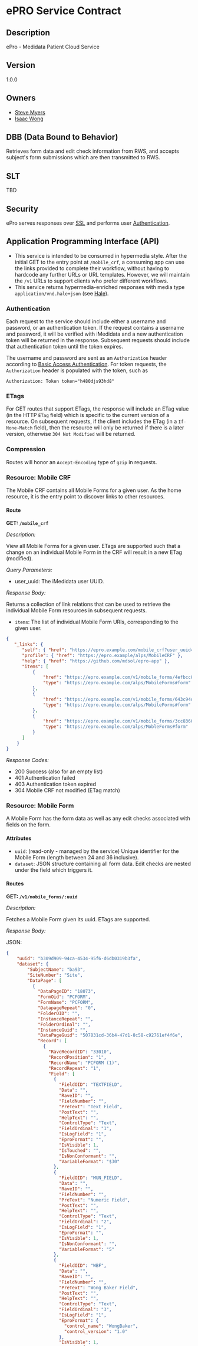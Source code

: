 <br>
<br>
<br>
<br>
<br>
<br>
<br>
<br>
<br>
<br>
<br>
<br>
<br>
<br>
<br>
<br>

# ePRO Service Contract

## Description
ePro - Medidata Patient Cloud Service

## Version ##
1.0.0

## Owners ##

* [Steve Myers](mailto:smyers@mdsol.com)
* [Isaac Wong](mailto:iwong@mdsol.com)

## DBB (Data Bound to Behavior)
Retrieves form data and edit check information from RWS, and accepts subject's form submissions
which are then transmitted to RWS.

## SLT
TBD

## Security ##
ePro serves responses over [SSL](http://en.wikipedia.org/wiki/Secure_Sockets_Layer)
and performs user [Authentication](#authentication).

## Application Programming Interface (API)

* This service is intended to be consumed in hypermedia style. After the initial GET to the entry point at `/mobile_crf`,
a consuming app can use the links provided to complete their workflow, without having to hardcode any further URLs
or URL templates. However, we will maintain the `/v1` URLs to support clients who prefer different workflows.
* This service returns hypermedia-enriched responses with media type `application/vnd.hale+json`
(see [Hale](https://github.com/mdsol/hale)).

### Authentication
Each request to the service should include either a username and password, or an authentication token.
If the request contains a username and password, it will be verified with iMedidata and a new authentication
token will be returned in the response.
Subsequent requests should include that authentication token until the token expires.

The username and password are sent as an `Authorization` header according to
[Basic Access Authentication](http://en.wikipedia.org/wiki/Basic_access_authentication).
For token requests, the `Authorization` header is populated with the token, such as

 `Authorization: Token token="h480djs93hd8"`


### ETags
For GET routes that support ETags, the response will include an ETag value (in the HTTP `ETag` field) which
is specific to the current version of a resource.
On subsequent requests, if the client includes the ETag (in a `If-None-Match` field), then the resource will
only be returned if there is a later version, otherwise `304 Not Modified` will be returned.

### Compression
Routes will honor an `Accept-Encoding` type of `gzip` in requests.


### Resource: Mobile CRF ###

The Mobile CRF contains all Mobile Forms for a given user. As the home resource, it is the entry point to
discover links to other resources.


#### Route ####

**GET: `/mobile_crf`**

*Description:*

View all Mobile Forms for a given user.
ETags are supported such that a change on an individual Mobile Form in the CRF will result in a new ETag (modified).

*Query Parameters:*

* user_uuid: The iMedidata user UUID.

*Response Body:*

Returns a collection of link relations that can be used to retrieve the individual Mobile Form resources in subsequent
requests.

* `items`: The list of individual Mobile Form URIs, corresponding to the given user.

```json
{
   "_links": {
      "self": { "href": "https://epro.example.com/mobile_crf?user_uuid=20649fc0-1b71-4267-a921-42520b14815d" },
      "profile": { "href": "https://epro.example/alps/MobileCRF" },
      "help": { "href": "https://github.com/mdsol/epro-app" },
      "items": [
          {
              "href": "https://epro.example.com/v1/mobile_forms/4efbcc84-658a-422e-9488-08b295501055",
              "type": "https://epro.example.com/alps/MobileForms#form"
          },
          {
              "href": "https://epro.example.com/v1/mobile_forms/643c94d8-8f33-446e-aeec-d0fc98952b3b",
              "type": "https://epro.example.com/alps/MobileForms#form"
          },
          {
              "href": "https://epro.example.com/v1/mobile_forms/3cc83609-ad1a-4add-8371-2794f0d262e2",
              "type": "https://epro.example.com/alps/MobleForms#form"
          }
      ]
    }
}
```

*Response Codes:*

* 200 Success (also for an empty list)
* 401 Authentication failed
* 403 Authentication token expired
* 304 Mobile CRF not modified (ETag match)


### Resource: Mobile Form
A Mobile Form has the form data as well as any edit checks associated with fields on the form.

#### Attributes ####
* `uuid`: (read-only - managed by the service) Unique identifier for the Mobile Form (length between 24 and 36 inclusive).
* `dataset`: JSON structure containing all form data. Edit checks are nested under the field which triggers it.


#### Routes ####
**GET: `/v1/mobile_forms/:uuid`**

*Description:*

Fetches a Mobile Form given its uuid. ETags are supported.

*Response Body:*

JSON:
```json
{
    "uuid": "b309d909-94ca-4534-95f6-d6db0319b3fa",
    "dataset": {
        "SubjectName": "ba93",
        "SiteNumber": "Site",
        "DataPage": [
          {
            "DataPageID": "18073",
            "FormOid": "PCFORM",
            "FormName": "PCFORM",
            "DatapageRepeat": "0",
            "FolderOID": "",
            "InstanceRepeat": "",
            "FolderOrdinal": "",
            "InstanceGuid": "",
            "DataPageGuid": "507831cd-36b4-47d1-8c58-c92761ef4f6e",
            "Record": [
              {
                "RaveRecordID": "33010",
                "RecordPosition": "1",
                "RecordName": "PCFORM (1)",
                "RecordRepeat": "1",
                "Field": [
                  {
                    "FieldOID": "TEXTFIELD",
                    "Data": "",
                    "RaveID": "",
                    "FieldNumber": "",
                    "PreText": "Text Field",
                    "PostText": "",
                    "HelpText": "",
                    "ControlType": "Text",
                    "FieldOrdinal": "1",
                    "IsLogField": "1",
                    "EproFormat": "",
                    "IsVisible": 1,
                    "IsTouched": "",
                    "IsNonConformant": "",
                    "VariableFormat": "$30"
                  },
                  {
                    "FieldOID": "MUN_FIELD",
                    "Data": "",
                    "RaveID": "",
                    "FieldNumber": "",
                    "PreText": "Numeric Field",
                    "PostText": "",
                    "HelpText": "",
                    "ControlType": "Text",
                    "FieldOrdinal": "2",
                    "IsLogField": "1",
                    "EproFormat": "",
                    "IsVisible": 1,
                    "IsNonConformant": "",
                    "VariableFormat": "5"
                  },
                  {
                    "FieldOID": "WBF",
                    "Data": "",
                    "RaveID": "",
                    "FieldNumber": "",
                    "PreText": "Wong Baker Field",
                    "PostText": "",
                    "HelpText": "",
                    "ControlType": "Text",
                    "FieldOrdinal": "3",
                    "IsLogField": "1",
                    "EproFormat": {
                      "control_name": "WongBaker",
                      "control_version": "1.0"
                    },
                    "IsVisible": 1,
                    "IsNonConformant": "",
                    "VariableFormat": "4"
                  },
                  {
                    "FieldOID": "BFIELD",
                    "Data": "",
                    "RaveID": "",
                    "FieldNumber": "",
                    "PreText": "Bristol Field",
                    "PostText": "",
                    "HelpText": "",
                    "ControlType": "Text",
                    "FieldOrdinal": "4",
                    "IsLogField": "1",
                    "EproFormat": {
                      "control_name": "Bristol",
                      "control_version": "1.0"
                    },
                    "IsVisible": 1,
                    "IsNonConformant": "",
                    "VariableFormat": "4"
                  },
                  {
                    "FieldOID": "GENDER",
                    "Data": "",
                    "RaveID": "",
                    "FieldNumber": "",
                    "PreText": "Gender",
                    "PostText": "",
                    "HelpText": "",
                    "ControlType": "RadioButton",
                    "FieldOrdinal": "5",
                    "IsLogField": "1",
                    "EproFormat": "",
                    "IsVisible": 1,
                    "IsNonConformant": "",
                    "VariableFormat": "$5",
                    "DataDictionaryOID": "MF",
                    "DataDictionaryID": "2785",
                    "DataDictionary": [
                      {
                        "DictionaryCodedData": "m",
                        "DictionaryValue": "m"
                      },
                      {
                        "DictionaryCodedData": "f",
                        "DictionaryValue": "f"
                      }
                    ],
                    "EditCheck": {
                      "CheckID": "9841",
                      "CheckName": "PCFORM_EC",
                      "CheckOID": "PCFORM_EC",
                      "CheckUpdated": "12/10/2014 8:28:06 PM",
                      "Actions": [
                        {
                          "ActionID": "12791",
                          "CheckAction": "SetDataPointVisible",
                          "ActionFieldOID": "PREG11",
                          "ActionOptions": "1"
                        }
                      ],
                      "Steps": [
                        {
                          "CheckStepID": "36164",
                          "StepOrdinal": "1",
                          "StepFieldOID": "GENDER",
                          "CompareValue": "",
                          "CheckFunction": ""
                        },
                        {
                          "CheckStepID": "36165",
                          "StepOrdinal": "3",
                          "StepFieldOID": "",
                          "CompareValue": "",
                          "CheckFunction": "IsEqualTo"
                        },
                        {
                          "CheckStepID": "36166",
                          "StepOrdinal": "2",
                          "StepFieldOID": "",
                          "CompareValue": "f",
                          "CheckFunction": ""
                        }
                      ]
                    }
                  }
                ]
              },
              {
                "FieldOID": "PREG11",
                "Data": "",
                "RaveID": "",
                "FieldNumber": "",
                "PreText": "Pregnant?",
                "PostText": "",
                "HelpText": "",
                "ControlType": "RadioButton",
                "FieldOrdinal": "6",
                "IsLogField": "1",
                "EproFormat": "",
                "IsVisible": 1,
                "IsNonConformant": "",
                "VariableFormat": "$5",
                "DataDictionaryOID": "NOYES",
                "DataDictionaryID": "2787",
                "DataDictionary": [
                  {
                    "DictionaryCodedData": "0",
                    "DictionaryValue": "No"
                  },
                  {
                    "DictionaryCodedData": "1",
                    "DictionaryValue": "Yes"
                  }
                ]
              },
              {
                "FieldOID": "DOB",
                "Data": "",
                "RaveID": "",
                "FieldNumber": "",
                "PreText": "Date Field",
                "PostText": "",
                "HelpText": "",
                "ControlType": "DateTime",
                "FieldOrdinal": "7",
                "IsLogField": "1",
                "EproFormat": "",
                "IsVisible": 1,
                "IsNonConformant": "",
                "VariableFormat": "dd MMM yyyy"
              },
              {
                "FieldOID": "ACK_FIELD",
                "Data": "",
                "RaveID": "",
                "FieldNumber": "",
                "PreText": "Acknowledge Field",
                "PostText": "",
                "HelpText": "",
                "ControlType": "Text",
                "FieldOrdinal": "8",
                "IsLogField": "1",
                "EproFormat": {
                  "control_name": "Signature",
                  "control_version": "1.0"
                },
                "IsVisible": 1,
                "IsNonConformant": "",
                "VariableFormat": "$30"
              },
              {
                "FieldOID": "SUM1A",
                "Data": "",
                "RaveID": "",
                "FieldNumber": "",
                "PreText": "Field1A",
                "PostText": "",
                "HelpText": "If sum of Field1A and Field1B is equal to 10, then show field 1C",
                "ControlType": "Text",
                "FieldOrdinal": "9",
                "IsLogField": "1",
                "EproFormat": "",
                "IsVisible": 1,
                "IsNonConformant": "",
                "VariableFormat": "5"
              },
              {
                "FieldOID": "SUM1B",
                "Data": "",
                "RaveID": "",
                "FieldNumber": "",
                "PreText": "Field1B",
                "PostText": "",
                "HelpText": "If sum of Field1A and Field1B is equal to 10, then show field 1C",
                "ControlType": "Text",
                "FieldOrdinal": "10",
                "IsLogField": "1",
                "EproFormat": "",
                "IsVisible": 1,
                "IsNonConformant": "",
                "VariableFormat": "5",
                "EditCheck": {
                  "CheckID": "9842",
                  "CheckName": "PCFORM_EC2",
                  "CheckOID": "PCFORM_EC2",
                  "CheckUpdated": "12/10/2014 8:28:06 PM",
                  "Actions": [
                    {
                      "ActionID": "12792",
                      "CheckAction": "SetDataPointVisible",
                      "ActionFieldOID": "SUM1C",
                      "ActionOptions": "1"
                    }
                  ],
                  "Steps": [
                    {
                      "CheckStepID": "36167",
                      "StepOrdinal": "1",
                      "StepFieldOID": "SUM1A",
                      "CompareValue": "",
                      "CheckFunction": ""
                    },
                    {
                      "CheckStepID": "36168",
                      "StepOrdinal": "2",
                      "StepFieldOID": "SUM1B",
                      "CompareValue": "",
                      "CheckFunction": ""
                    },
                    {
                      "CheckStepID": "36169",
                      "StepOrdinal": "3",
                      "StepFieldOID": "",
                      "CompareValue": "",
                      "CheckFunction": "Add"
                    },
                    {
                      "CheckStepID": "36170",
                      "StepOrdinal": "4",
                      "StepFieldOID": "",
                      "CompareValue": "10",
                      "CheckFunction": ""
                    },
                    {
                      "CheckStepID": "36171",
                      "StepOrdinal": "5",
                      "StepFieldOID": "",
                      "CompareValue": "",
                      "CheckFunction": "IsEqualTo"
                    }
                  ]
                }
              },
              {
                "FieldOID": "SUM1C",
                "Data": "",
                "RaveID": "",
                "FieldNumber": "",
                "PreText": "Field1C",
                "PostText": "",
                "HelpText": "Now the field is visible. Enter any value",
                "ControlType": "Text",
                "FieldOrdinal": "11",
                "IsLogField": "1",
                "EproFormat": "",
                "IsVisible": 1,
                "IsNonConformant": "",
                "VariableFormat": "5"
              },
              {
                "FieldOID": "DATE2FIELD",
                "Data": "",
                "RaveID": "",
                "FieldNumber": "",
                "PreText": "date2",
                "PostText": "",
                "HelpText": "",
                "ControlType": "DateTime",
                "FieldOrdinal": "12",
                "IsLogField": "1",
                "EproFormat": "",
                "IsVisible": 1,
                "IsNonConformant": "",
                "VariableFormat": "dd MMM yyyy hh:nn:ss:rr"
              },
              {
                "FieldOID": "TIMEST",
                "Data": "",
                "RaveID": "",
                "FieldNumber": "",
                "PreText": "timestamp",
                "PostText": "",
                "HelpText": "",
                "ControlType": "DateTime",
                "FieldOrdinal": "13",
                "IsLogField": "1",
                "EproFormat": {
                  "control_name": "Timestamp",
                  "control_version": "1.0"
                },
                "IsVisible": 1,
                "IsNonConformant": "",
                "VariableFormat": "dd MMM yyyy hh:nn:ss rr"
              }
            ]
          }
        ]
    },
    "_links": {
        "self": { "href": "https://epro.example.com/v1/mobile_forms/b309d909-94ca-4534-95f6-d6db0319b3fa" },
        "profile": { "href": "https://epro.example/alps/MobleForm" },
        "type": { "href": "https://epro.example.com/alps/MobileForms#form" },
        "help": { "href": "https://github.com/mdsol/epro-app" }
    }
}
```

*Response Codes:*

* 200 Successfully return JSON representation of Mobile Form.
* 404 The Mobile Form cannot be found
* 401 Authentication failed
* 403 Authentication token expired
* 304 Mobile Form not modified (ETag match)


### Resource: Mobile Data Page (REVIEW: confirm name)
A Mobile Data Page represents the submission of clinical data for a Mobile Form.

#### Attributes ####
* `mobile_form_uuid`: The associated Mobile Form for which data is being submitted.
* `data_page`: Encrypted clinical data submission.

#### Routes ####

**POST: `/v1/mobile_forms/:mobile_form_uuid/mobile_data_page/`**

*Description:*

Submits the clinical data page entry for a subject. The data is encrypted.

*Request Body:*

```json
{
    "data_page": "517E7C5A11E079146458C194CA5BB5B84D1FDEF878736B1185082E510E438F"
}
```

Example of `data_page` field before encryption:
```json
{
  "form_data": {
    "subject_name": "ba93",
    "log_line": 1,
    "study_uuid": "d44d5de5-35f2-4202-aa38-7d9e7aee3445",
    "signature_date_time_entered": "2014-12-10T17:03:24",
    "folder_oid": "SUBJECT",
    "form_oid": "PCFORM",
    "field_data": [
      {
        "data_value": "Response for text field!",
        "item_oid": "TEXTFIELD",
        "date_time_entered": "2014-12-10T17:02:39"
      },
      {
        "data_value": "1234",
        "item_oid": "MUN_FIELD",
        "date_time_entered": "2014-12-10T17:02:42"
      },
      {
        "data_value": "8",
        "item_oid": "WBF",
        "date_time_entered": "2014-12-10T17:02:45"
      },
      {
        "data_value": "5",
        "item_oid": "BFIELD",
        "date_time_entered": "2014-12-10T17:02:47"
      },
      {
        "data_value": "f",
        "item_oid": "GENDER",
        "date_time_entered": "2014-12-10T17:02:50"
      },
      {
        "data_value": "1",
        "item_oid": "PREG11",
        "date_time_entered": "2014-12-10T17:02:52"
      },
      {
        "data_value": "10 Dec 2014",
        "item_oid": "DOB",
        "date_time_entered": "2014-12-10T17:02:59"
      },
      {
        "data_value": "1",
        "item_oid": "SUM1A",
        "date_time_entered": "2014-12-10T17:03:04"
      },
      {
        "data_value": "9",
        "item_oid": "SUM1B",
        "date_time_entered": "2014-12-10T17:03:07"
      },
      {
        "data_value": "5555",
        "item_oid": "SUM1C",
        "date_time_entered": "2014-12-10T17:03:10"
      },
      {
        "data_value": "10 Dec 2014 06:03:10:PM",
        "item_oid": "DATE2FIELD",
        "date_time_entered": "2014-12-10T17:03:15"
      },
      {
        "data_value": "10 Dec 2014 05:03:24 PM",
        "item_oid": "TIMEST",
        "date_time_entered": "2014-12-10T17:03:24"
      }
    ],
    "site_oid": "Site",
    "version": "1.0",
    "device_id": "CEEBA156-C012-4AD2-957C-9995829BC3A7",
    "signature_oid": "ACK_FIELD",
    "rave_url": "https://epro-validation.mdsol.com",
    "study_name": "SamplePCStudy",
    "record_oid": "PCFORM_LOG_LINE",
    "subject_uuid": "95147ec5-e5c0-41f0-8146-880393d7b64e"
  }
}
```

The following will cause a Form submission to fail:
* An invalid attribute is passed

*Response Codes:*
* 202 Submitted
* 422 For invalid requests as described above.
* 404 The Mobile Form cannot be found
* 401 Authentication failed
* 403 Authentication token expired
